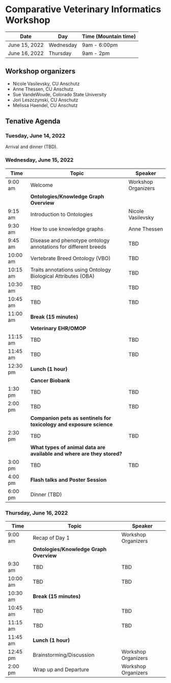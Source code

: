 # Comparative Veterinary Informatics Workshop

Date | Day | Time (Mountain time) 
-- | -- | -- 
June 15, 2022 | Wednesday | 9am - 6:00pm
June 16, 2022 | Thursday | 9am - 2pm

## Workshop organizers
- Nicole Vasilevsky, CU Anschutz
- Anne Thessen, CU Anschutz
- Sue VandeWoude, Colorado State University
- Jori Leszczynski, CU Anschutz
- Melissa Haendel, CU Anschutz

## Tenative Agenda

### Tuesday, June 14, 2022

Arrival and dinner (TBD).

### Wednesday, June 15, 2022
Time | Topic | Speaker
-- | -- | -- 
9:00 am | Welcome | Workshop Organizers
| | **Ontologies/Knowledge Graph Overview** | |
9:15 am | Introduction to Ontologies | Nicole Vasilevsky 
9:30 am | How to use knowledge graphs | Anne Thessen
9:45 am | Disease and phenotype ontology annotations for different breeds  | TBD
10:00 am | Vertebrate Breed Ontology (VBO) | TBD
10:15 am | Traits annotations using Ontology Biological Attributes (OBA) | TBD
10:30 am | TBD | TBD
10:45 am | TBD | TBD
11:00 am |  **Break (15 minutes)** |
| | **Veterinary EHR/OMOP** | | 
11:15 am | TBD | TBD
11:45 am | TBD | TBD
12:30 pm | **Lunch (1 hour)** | |
| | **Cancer Biobank** | | 
1:30 pm | TBD | TBD
2:00 pm | TBD | TBD
| | **Companion pets as sentinels for toxicology and exposure science** | |
2:30 pm | TBD | TBD
| | **What types of animal data are available and where are they stored?** | |
3:00 pm | TBD | TBD
4:00 pm | **Flash talks and Poster Session** | 
6:00 pm | Dinner (TBD)


### Thursday, June 16, 2022
Time | Topic | Speaker
-- | -- | -- 
9:00 am | Recap of Day 1 | Workshop Organizers
| | **Ontologies/Knowledge Graph Overview** | |
9:30 am | TBD | TBD
10:00 am | TBD | TBD
10:30 am | **Break (15 minutes)** | 
10:45 am | TBD | TBD
11:15 am | TBD | TBD
11:45 am | **Lunch (1 hour)** | |
12:45 pm | Brainstorming/Discussion | Workshop Organizers
2:00 pm | Wrap up and Departure | Workshop Organizers

